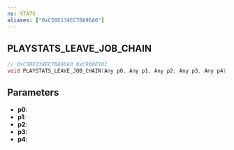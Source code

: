 ```yaml
---
ns: STATS
aliases: ["0xC5BE134EC7BA96A0"]
---
```

## PLAYSTATS_LEAVE_JOB_CHAIN

```c
// 0xC5BE134EC7BA96A0 0xC960E161
void PLAYSTATS_LEAVE_JOB_CHAIN(Any p0, Any p1, Any p2, Any p3, Any p4);
```

## Parameters
* **p0**: 
* **p1**: 
* **p2**: 
* **p3**: 
* **p4**: 

